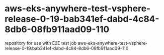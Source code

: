 # aws-eks-anywhere-test-vsphere-release-0-19-bab341ef-dabd-4c84-8db6-08fb911aad09-110
repository for use with E2E test job aws-eks-anywhere-test-vsphere-release-0-19:bab341ef-dabd-4c84-8db6-08fb911aad09-110
